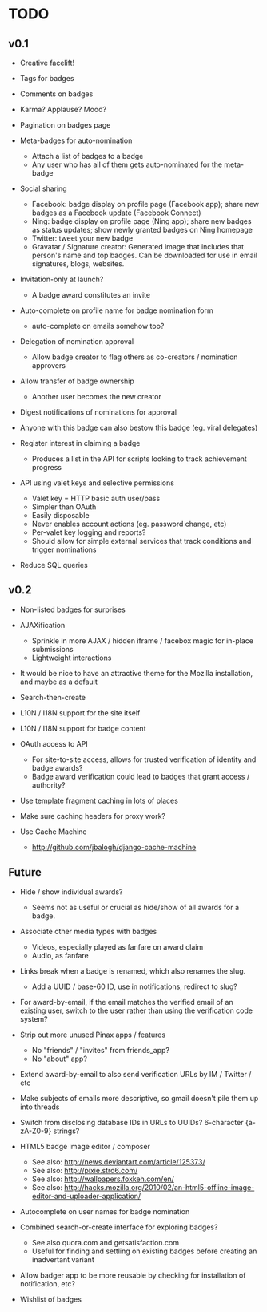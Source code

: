 # TODO

## v0.1

* Creative facelift!

* Tags for badges

* Comments on badges

* Karma? Applause? Mood?

* Pagination on badges page

* Meta-badges for auto-nomination
    * Attach a list of badges to a badge
    * Any user who has all of them gets auto-nominated for the meta-badge

* Social sharing
    * Facebook: badge display on profile page (Facebook app); share new badges as a Facebook update (Facebook Connect)
    * Ning: badge display on profile page (Ning app); share new badges as status updates; show newly granted badges on Ning homepage
    * Twitter: tweet your new badge
    * Gravatar / Signature creator: Generated image that includes that person's name and top badges. Can be downloaded for use in email signatures, blogs, websites.

* Invitation-only at launch?
    * A badge award constitutes an invite

* Auto-complete on profile name for badge nomination form
    * auto-complete on emails somehow too?

* Delegation of nomination approval
    * Allow badge creator to flag others as co-creators / nomination approvers

* Allow transfer of badge ownership
    * Another user becomes the new creator

* Digest notifications of nominations for approval

* Anyone with this badge can also bestow this badge (eg. viral delegates)

* Register interest in claiming a badge
    * Produces a list in the API for scripts looking to track achievement progress

* API using valet keys and selective permissions
    * Valet key = HTTP basic auth user/pass
    * Simpler than OAuth
    * Easily disposable
    * Never enables account actions (eg. password change, etc)
    * Per-valet key logging and reports?
    * Should allow for simple external services that track conditions and trigger nominations

* Reduce SQL queries

## v0.2

* Non-listed badges for surprises

* AJAXification
    * Sprinkle in more AJAX / hidden iframe / facebox magic for in-place submissions
    * Lightweight interactions

* It would be nice to have an attractive theme for the Mozilla installation, and maybe as a default

* Search-then-create

* L10N / I18N support for the site itself

* L10N / I18N support for badge content

* OAuth access to API
    * For site-to-site access, allows for trusted verification of identity and badge awards?
    * Badge award verification could lead to badges that grant access / authority?

* Use template fragment caching in lots of places

* Make sure caching headers for proxy work?

* Use Cache Machine
    * <http://github.com/jbalogh/django-cache-machine>

## Future

* Hide / show individual awards?
    * Seems not as useful or crucial as hide/show of all awards for a badge.

* Associate other media types with badges
    * Videos, especially played as fanfare on award claim
    * Audio, as fanfare

* Links break when a badge is renamed, which also renames the slug.
    * Add a UUID / base-60 ID, use in notifications, redirect to slug?

* For award-by-email, if the email matches the verified email of an existing user, switch to the user rather than using the verification code system?

* Strip out more unused Pinax apps / features
    * No "friends" / "invites" from friends_app?
    * No "about" app?

* Extend award-by-email to also send verification URLs by IM / Twitter / etc

* Make subjects of emails more descriptive, so gmail doesn't pile them up into threads

* Switch from disclosing database IDs in URLs to UUIDs? 6-character {a-zA-Z0-9} strings?

* HTML5 badge image editor / composer
    * See also: http://news.deviantart.com/article/125373/
    * See also: http://pixie.strd6.com/
    * See also: http://wallpapers.foxkeh.com/en/
    * See also: http://hacks.mozilla.org/2010/02/an-html5-offline-image-editor-and-uploader-application/

* Autocomplete on user names for badge nomination

* Combined search-or-create interface for exploring badges?
    * See also quora.com and getsatisfaction.com
    * Useful for finding and settling on existing badges before creating an inadvertant variant

* Allow badger app to be more reusable by checking for installation of notification, etc?

* Wishlist of badges
